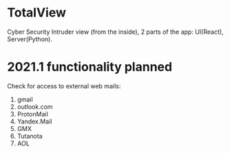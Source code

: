 # TotalView
Cyber Security Intruder view (from the inside), 2 parts of the app: UI(React), Server(Python).

2021.1 functionality planned
============================
Check for access to external web mails:
1. gmail
2. outlook.com
3. ProtonMail
4. Yandex.Mail
5. GMX
6. Tutanota
7. AOL

